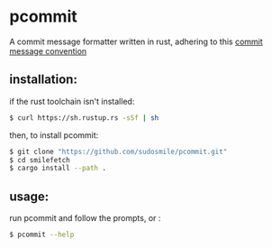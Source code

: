 # pcommit

A commit message formatter written in rust,
adhering to this [commit message convention](https://gist.github.com/qoomon/5dfcdf8eec66a051ecd85625518cfd13)


## installation:

if the rust toolchain isn't installed:
```sh
$ curl https://sh.rustup.rs -sSf | sh
```

then, to install pcommit:
```sh
$ git clone "https://github.com/sudosmile/pcommit.git"
$ cd smilefetch
$ cargo install --path .
```


## usage:

run pcommit and follow the prompts, or :
```sh
$ pcommit --help
```

